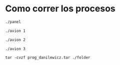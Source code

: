 # Como correr los procesos

```bash
./panel
```
```bash
./avion 1
```
```bash
./avion 2
```
```bash
./avion 3
```

`tar -cvzf prog_danilewicz.tar ./folder`
